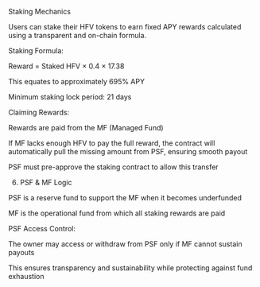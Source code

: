 Staking Mechanics

Users can stake their HFV tokens to earn fixed APY rewards calculated using a transparent and on-chain formula.

Staking Formula:

Reward = Staked HFV × 0.4 × 17.38

This equates to approximately 695% APY

Minimum staking lock period: 21 days

Claiming Rewards:

Rewards are paid from the MF (Managed Fund)

If MF lacks enough HFV to pay the full reward, the contract will automatically pull the missing amount from PSF, ensuring smooth payout

PSF must pre-approve the staking contract to allow this transfer

6. PSF & MF Logic

PSF is a reserve fund to support the MF when it becomes underfunded

MF is the operational fund from which all staking rewards are paid

PSF Access Control:

The owner may access or withdraw from PSF only if MF cannot sustain payouts

This ensures transparency and sustainability while protecting against fund exhaustion
